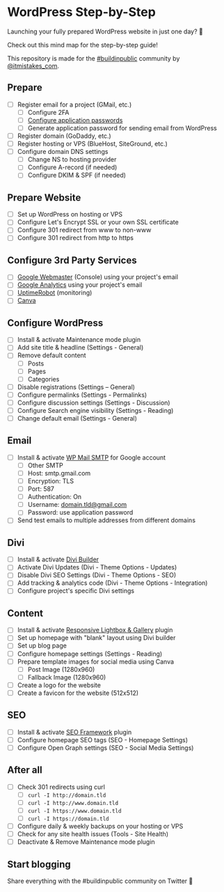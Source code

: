 # WordPress Step-by-Step

Launching your fully prepared WordPress website in just one day? 🤔

Check out this mind map for the step-by-step guide!

This repository is made for the [#buildinpublic](https://twitter.com/hashtag/buildinpublic) community by [@itmistakes_com](https://twitter.com/itmistakes_com).


## Prepare

- [ ] Register email for a project (GMail, etc.)
  - [ ] Configure 2FA
  - [ ] [Configure application passwords](https://support.google.com/mail/answer/185833?hl=en)
  - [ ] Generate application password for sending email from WordPress
- [ ] Register domain (GoDaddy, etc.)
- [ ] Register hosting or VPS (BlueHost, SiteGround, etc.)
- [ ] Configure domain DNS settings
  - [ ] Change NS to hosting provider
  - [ ] Configure A-record (if needed)
  - [ ] Configure DKIM & SPF (if needed)

## Prepare Website

- [ ] Set up WordPress on hosting or VPS
- [ ] Configure Let's Encrypt SSL or your own SSL certificate
- [ ] Configure 301 redirect from www to non-www
- [ ] Configure 301 redirect from http to https

## Configure 3rd Party Services

- [ ] [Google Webmaster](https://developers.google.com/) (Console) using your project's email
- [ ] [Google Analytics](https://marketingplatform.google.com/about/analytics/) using your project's email
- [ ] [UptimeRobot](https://uptimerobot.com/) (monitoring)
- [ ] [Canva](https://canva.com/)

## Configure WordPress

- [ ] Install & activate Maintenance mode plugin
- [ ] Add site title & headline (Settings - General)
- [ ] Remove default content
  - [ ] Posts
  - [ ] Pages
  - [ ] Categories
- [ ] Disable registrations (Settings – General)
- [ ] Configure permalinks (Settings - Permalinks)
- [ ] Configure discussion settings (Settings - Discussion)
- [ ] Configure Search engine visibility (Settings - Reading)
- [ ] Change default email (Settings - General)

## Email

- [ ] Install & activate [WP Mail SMTP](https://wordpress.org/plugins/wp-mail-smtp/) for Google account
  - [ ] Other SMTP
  - [ ] Host: smtp.gmail.com
  - [ ] Encryption: TLS
  - [ ] Port: 587
  - [ ] Authentication: On
  - [ ] Username: domain.tld@gmail.com
  - [ ] Password: use application password
- [ ] Send test emails to multiple addresses from different domains

## Divi

- [ ] Install & activate [Divi Builder](https://www.elegantthemes.com/gallery/divi/)
- [ ] Activate Divi Updates (Divi - Theme Options - Updates)
- [ ] Disable Divi SEO Settings (Divi - Theme Options - SEO)
- [ ] Add tracking & analytics code (Divi - Theme Options - Integration)
- [ ] Configure project's specific Divi settings

## Content

- [ ] Install & activate [Responsive Lightbox & Gallery](https://wordpress.org/plugins/responsive-lightbox/) plugin
- [ ] Set up homepage with "blank" layout using Divi builder
- [ ] Set up blog page
- [ ] Configure homepage settings (Settings - Reading)
- [ ] Prepare template images for social media using Canva
  - [ ] Post Image (1280x960)
  - [ ] Fallback Image (1280x960)
- [ ] Create a logo for the website
- [ ] Create a favicon for the website (512x512)

## SEO

- [ ] Install & activate [SEO Framework](https://wordpress.org/plugins/autodescription/) plugin
- [ ] Configure homepage SEO tags (SEO - Homepage Settings)
- [ ] Configure Open Graph settings (SEO - Social Media Settings)

## After all

- [ ] Check 301 redirects using curl
  - [ ] `curl -I http://domain.tld`
  - [ ] `curl -I http://www.domain.tld`
  - [ ] `curl -I https://www.domain.tld`
  - [ ] `curl -I https://domain.tld`
- [ ] Configure daily & weekly backups on your hosting or VPS
- [ ] Check for any site health issues (Tools - Site Health)
- [ ] Deactivate & Remove Maintenance mode plugin

## Start blogging

Share everything with the #buildinpublic community on Twitter 👏

